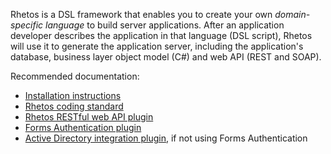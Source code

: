 Rhetos is a DSL framework that enables you to create your own *domain-specific language* to build server applications.
After an application developer describes the application in that language (DSL script), Rhetos will
use it to generate the application server, including the application's database,
business layer object model (C#) and web API (REST and SOAP).

Recommended documentation:

* [Installation instructions](https://github.com/Rhetos/Rhetos/blob/master/Readme.md)
* [Rhetos coding standard](https://github.com/Rhetos/Rhetos/wiki/Rhetos-coding-standard)
* [Rhetos RESTful web API plugin](https://github.com/Rhetos/RestGenerator/blob/master/Readme.md)
* [Forms Authentication plugin](https://github.com/Rhetos/Rhetos/blob/master/AspNetFormsAuth/Readme.md)
* [Active Directory integration plugin](https://github.com/Rhetos/Rhetos/blob/master/ActiveDirectorySync/Readme.md), if not using Forms Authentication

